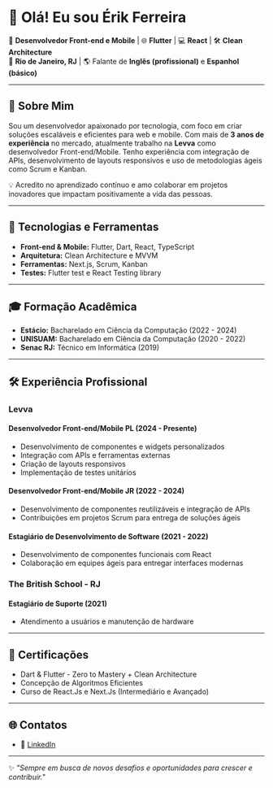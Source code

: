 # 👋 Olá! Eu sou Érik Ferreira

🎯 **Desenvolvedor Front-end e Mobile** | 🌐 **Flutter** | 💻 **React** | 🛠️ **Clean Architecture**  
📍 **Rio de Janeiro, RJ** | 🌎 Falante de **Inglês (profissional)** e **Espanhol (básico)**  

---

## 📝 Sobre Mim  
Sou um desenvolvedor apaixonado por tecnologia, com foco em criar soluções escaláveis e eficientes para web e mobile. Com mais de **3 anos de experiência** no mercado, atualmente trabalho na **Levva** como desenvolvedor Front-end/Mobile. Tenho experiência com integração de APIs, desenvolvimento de layouts responsivos e uso de metodologias ágeis como Scrum e Kanban.

💡 Acredito no aprendizado contínuo e amo colaborar em projetos inovadores que impactam positivamente a vida das pessoas.  

---

## 🚀 Tecnologias e Ferramentas  
- **Front-end & Mobile:** Flutter, Dart, React, TypeScript  
- **Arquitetura:** Clean Architecture e MVVM
- **Ferramentas:** Next.js, Scrum, Kanban  
- **Testes:** Flutter test e React Testing library 

---

## 🎓 Formação Acadêmica  
- **Estácio:** Bacharelado em Ciência da Computação (2022 - 2024)  
- **UNISUAM:** Bacharelado em Ciência da Computação (2020 - 2022)  
- **Senac RJ:** Técnico em Informática (2019)

---

## 🛠️ Experiência Profissional  
### **Levva**  
#### Desenvolvedor Front-end/Mobile PL (2024 - Presente)  
- Desenvolvimento de componentes e widgets personalizados  
- Integração com APIs e ferramentas externas  
- Criação de layouts responsivos  
- Implementação de testes unitários  

#### Desenvolvedor Front-end/Mobile JR (2022 - 2024)  
- Desenvolvimento de componentes reutilizáveis e integração de APIs  
- Contribuições em projetos Scrum para entrega de soluções ágeis  

#### Estagiário de Desenvolvimento de Software (2021 - 2022)  
- Desenvolvimento de componentes funcionais com React  
- Colaboração em equipes ágeis para entregar interfaces modernas  

### **The British School - RJ**  
#### Estagiário de Suporte (2021)  
- Atendimento a usuários e manutenção de hardware  

---

## 📜 Certificações  
- Dart & Flutter - Zero to Mastery + Clean Architecture  
- Concepção de Algoritmos Eficientes  
- Curso de React.Js e Next.Js (Intermediário e Avançado)  

---

## 🌐 Contatos  
- 💼 [LinkedIn](https://www.linkedin.com/in/érikferreira-2705611a3)  

---

✨ _"Sempre em busca de novos desafios e oportunidades para crescer e contribuir."_  

